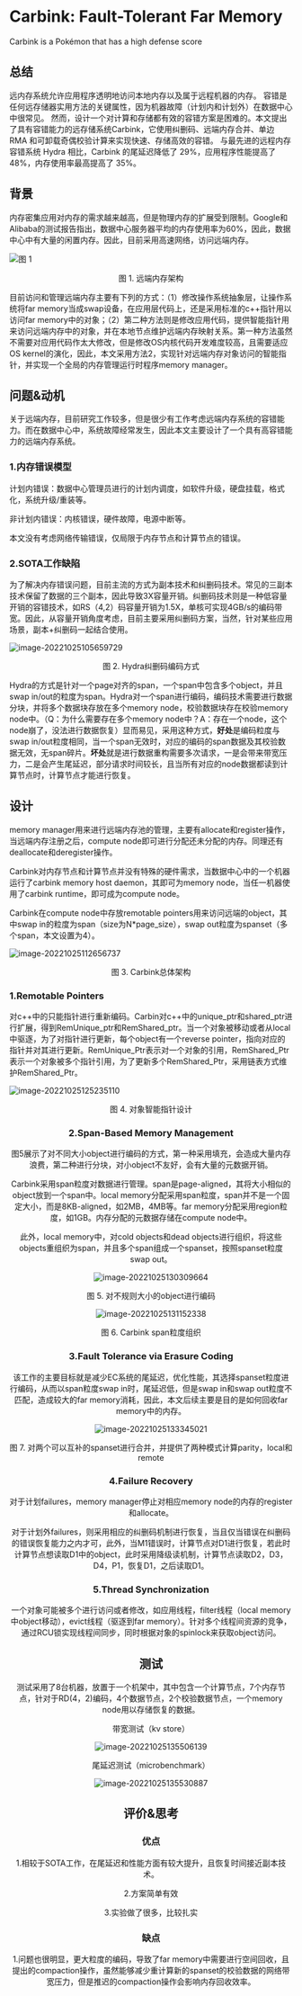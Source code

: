 # Carbink: Fault-Tolerant Far Memory

Carbink is a Pokémon that has a high defense score

## 总结

远内存系统允许应用程序透明地访问本地内存以及属于远程机器的内存。 容错是任何远存储器实用方法的关键属性，因为机器故障（计划内和计划外）在数据中心中很常见。 然而，设计一个对计算和存储都有效的容错方案是困难的。本文提出了具有容错能力的远存储系统Carbink，它使用纠删码、远端内存合并、单边 RMA 和可卸载奇偶校验计算来实现快速、存储高效的容错。 与最先进的远程内存容错系统 Hydra 相比，Carbink 的尾延迟降低了 29%，应用程序性能提高了 48%，内存使用率最高提高了 35%。

## 背景

内存密集应用对内存的需求越来越高，但是物理内存的扩展受到限制。Google和Alibaba的测试报告指出，数据中心服务器平均的内存使用率为60%，因此，数据中心中有大量的闲置内存。因此，目前采用高速网络，访问远端内存。

![图 1](/figs/image-20221025101821155.png)

<center>图 1. 远端内存架构</center>

目前访问和管理远端内存主要有下列的方式：（1）修改操作系统抽象层，让操作系统将far memory当成swap设备，在应用层代码上，还是采用标准的c++指针用以访问far memory中的对象；（2）第二种方法则是修改应用代码，提供智能指针用来访问远端内存中的对象，并在本地节点维护远端内存映射关系。第一种方法虽然不需要对应用代码作太大修改，但是修改OS内核代码开发难度较高，且需要适应OS kernel的演化，因此，本文采用方法2，实现针对远端内存对象访问的智能指针，并实现一个全局的内存管理运行时程序memory manager。

## 问题&动机

关于远端内存，目前研究工作较多，但是很少有工作考虑远端内存系统的容错能力。而在数据中心中，系统故障经常发生，因此本文主要设计了一个具有高容错能力的远端内存系统。

### 1.内存错误模型

计划内错误：数据中心管理员进行的计划内调度，如软件升级，硬盘挂载，格式化，系统升级/重装等。

非计划内错误：内核错误，硬件故障，电源中断等。

本文没有考虑网络传输错误，仅局限于内存节点和计算节点的错误。

### 2.SOTA工作缺陷

为了解决内存错误问题，目前主流的方式为副本技术和纠删码技术。常见的三副本技术保留了数据的三个副本，因此导致3X容量开销。纠删码技术则是一种低容量开销的容错技术，如RS（4,2）码容量开销为1.5X，单核可实现4GB/s的编码带宽。因此，从容量开销角度考虑，目前主要采用纠删码方案，当然，针对某些应用场景，副本+纠删码一起结合使用。

![image-20221025105659729](/figs/image-20221025105659729.png)

<center>图 2. Hydra纠删码编码方式</center>

Hydra的方式是针对一个page对齐的span，一个span中包含多个object，并且swap in/out的粒度为span。Hydra对一个span进行编码，编码技术需要进行数据分块，并将多个数据块存放在多个memory node，校验数据块存在校验memory node中。（Q：为什么需要存在多个memory node中？A：存在一个node，这个node崩了，没法进行数据恢复）显而易见，采用这种方式，**好处**是编码粒度与swap in/out粒度相同，当一个span无效时，对应的编码的span数据及其校验数据无效，无span碎片。**坏处**就是进行数据重构需要多次请求，一是会带来带宽压力，二是会产生尾延迟，部分请求时间较长，且当所有对应的node数据都读到计算节点时，计算节点才能进行恢复。

## 设计

memory manager用来进行远端内存池的管理，主要有allocate和register操作，当远端内存注册之后，compute node即可进行分配还未分配的内存。同理还有deallocate和deregister操作。

Carbink对内存节点和计算节点并没有特殊的硬件需求，当数据中心中的一个机器运行了carbink memory host daemon，其即可为memory node，当任一机器使用了carbink runtime，即可成为compute node。

Carbink在compute node中存放remotable pointers用来访问远端的object，其中swap in的粒度为span（size为N*page_size），swap out粒度为spanset（多个span，本文设置为4）。

![image-20221025112656737](/figs/image-20221025112656737.png)

<center>图 3. Carbink总体架构</center>

### 1.Remotable Pointers

对c++中的只能指针进行重新编码。Carbin对c++中的unique_ptr和shared_ptr进行扩展，得到RemUnique_ptr和RemShared_ptr。当一个对象被移动或者从local 中驱逐，为了对指针进行更新，每个object有一个reverse pointer，指向对应的指针并对其进行更新。RemUnique_Ptr表示对一个对象的引用，RemShared_Ptr表示一个对象被多个指针引用，为了更新多个RemShared_Ptr，采用链表方式维护RemShared_Ptr。

![image-20221025125235110](/figs/image-20221025125235110.png)

<center>图 4. 对象智能指针设计<center>

### 2.Span-Based Memory Management

图5展示了对不同大小object进行编码的方式，第一种采用填充，会造成大量内存浪费，第二种进行分块，对小object不友好，会有大量的元数据开销。

Carbink采用span粒度对数据进行管理。span是page-aligned，其将大小相似的object放到一个span中。local memory分配采用span粒度，span并不是一个固定大小，而是8KB-aligned，如2MB，4MB等。far memory分配采用region粒度，如1GB。内存分配的元数据存储在compute node中。

此外，local memory中，对cold objects和dead objects进行组织，将这些objects重组织为span，并且多个span组成一个spanset，按照spanset粒度swap out。

![image-20221025130309664](/figs/image-20221025130309664.png)

<center>图 5. 对不规则大小的object进行编码<center>

![image-20221025131152338](/figs/image-20221025131152338.png)

<center>图 6. Carbink span粒度组织<center>

### 3.Fault Tolerance via Erasure Coding

该工作的主要目标就是减少EC系统的尾延迟，优化性能，其选择spanset粒度进行编码，从而以span粒度swap in时，尾延迟低，但是swap in和swap out粒度不匹配，造成较大的far memory消耗，因此，本文后续主要是目的是如何回收far memory中的内存。

![image-20221025133345021](/figs/image-20221025133345021.png)

<center>图 7. 对两个可以互补的spanset进行合并，并提供了两种模式计算parity，local和remote<center>

### 4.Failure Recovery

对于计划failures，memory manager停止对相应memory node的内存的register和allocate。

对于计划外failures，则采用相应的纠删码机制进行恢复，当且仅当错误在纠删码的错误恢复能力之内才可，此外，当M1错误时，计算节点对D1进行恢复，若此时计算节点想读取D1中的object，此时采用降级读机制，计算节点读取D2，D3，D4，P1，恢复D1，之后读取D1。

### 5.Thread Synchronization

一个对象可能被多个进行访问或者修改，如应用线程，filter线程（local memory中object移动），evict线程（驱逐到far memory）。针对多个线程间资源的竞争，通过RCU锁实现线程间同步，同时根据对象的spinlock来获取object访问。

## 测试

测试采用了8台机器，放置于一个机架中，其中包含一个计算节点，7个内存节点，针对于RD(4，2)编码，4个数据节点，2个校验数据节点，一个memory node用以存储恢复的数据。

带宽测试（kv store）

![image-20221025135506139](/figs/image-20221025135506139.png)

尾延迟测试（microbenchmark）

![image-20221025135530887](/figs/image-20221025135530887.png)

## 评价&思考

### 优点

1.相较于SOTA工作，在尾延迟和性能方面有较大提升，且恢复时间接近副本技术。

2.方案简单有效

3.实验做了很多，比较扎实

### 缺点

1.问题也很明显，更大粒度的编码，导致了far memory中需要进行空间回收，且提出的compaction操作，虽然能够减少重计算新的spanset的校验数据的网络带宽压力，但是推迟的compaction操作会影响内存回收效率。

